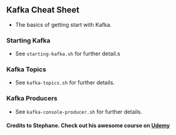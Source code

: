 ## Kafka Cheat Sheet
- The basics of getting start with Kafka. 

### Starting Kafka
- See `starting-kafka.sh` for further detail.s

### Kafka Topics
- See `kafka-topics.sh` for further details.

### Kafka Producers
- See `kafka-console-producer.sh` for further details. 

#### Credits to Stephane. Check out his awesome course on [Udemy](https://www.udemy.com/course/apache-kafka/)
